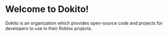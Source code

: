 # Welcome to Dokito!
Dokito is an organization which provides open-source code and projects for developers to use in their Roblox projects.
